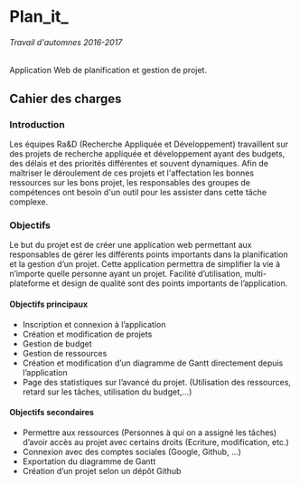 # Plan_it_
###### Travail d'automnes 2016-2017
Application Web de planification et gestion de projet.

## Cahier des charges
### Introduction
Les équipes Ra&D (Recherche Appliquée et Développement) travaillent sur des projets de recherche appliquée et développement ayant des budgets, des délais et des priorités différentes et souvent dynamiques. Afin de maîtriser le déroulement de ces projets et l'affectation les bonnes ressources sur les bons projet, les responsables des groupes de compétences ont besoin d'un outil pour les assister dans cette tâche complexe.

### Objectifs
Le but du projet est de créer une application web permettant aux responsables de gérer les différents points importants dans la planification et la gestion d’un projet. Cette application permettra de simplifier la vie à n’importe quelle personne ayant un projet. Facilité d’utilisation, multi-plateforme et design de qualité sont des points importants de l’application.

#### Objectifs principaux
* Inscription et connexion à l’application
* Création et modification de projets
* Gestion de budget
* Gestion de ressources
* Création et modification d’un diagramme de Gantt directement depuis l’application
* Page des statistiques sur l’avancé du projet. (Utilisation des ressources, retard sur les tâches, utilisation du budget,...)

#### Objectifs secondaires
* Permettre aux ressources (Personnes à qui on a assigné les tâches) d’avoir accès au projet avec certains droits (Ecriture, modification, etc.)
* Connexion avec des comptes sociales (Google, Github, …)
* Exportation du diagramme de Gantt
* Création d’un projet selon un dépôt Github
